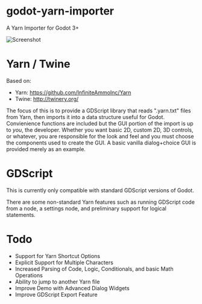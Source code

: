 # godot-yarn-importer
A Yarn Importer for Godot 3+

![Screenshot](https://i.imgur.com/WRtQUJl.png)

# Yarn / Twine

Based on:
- Yarn: https://github.com/InfiniteAmmoInc/Yarn
- Twine: http://twinery.org/

The focus of this is to provide a GDScript library that reads ".yarn.txt" files from Yarn, then imports it into a data structure useful for Godot.  Convienience functions are included but the GUI portion of the import is up to *you*, the developer.  Whether you want basic 2D, custom 2D, 3D controls, or whatever, you are responsible for the look and feel and you must choose the components used to create the GUI. A basic vanilla dialog+choice GUI is provided merely as an example.

# GDScript

This is currently only compatible with standard GDScript versions of Godot.  

There are some non-standard Yarn features such as running GDScript code from a node, a settings node, and preliminary support for logical statements.

# Todo

- Support for Yarn Shortcut Options
- Explicit Support for Multiple Characters
- Increased Parsing of Code, Logic, Conditionals, and basic Math Operations
- Ability to jump to another Yarn file
- Improve Demo with Advanced Dialog Widgets
- Improve GDScript Export Feature
